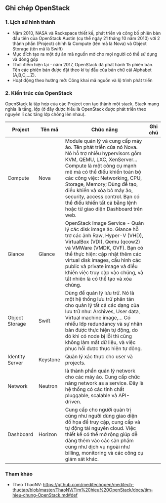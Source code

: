 ## Ghi chép OpenStack

### 1. Lịch sử hình thành

- Năm 2010, NASA và Rackspace thiết kế, phát triển và công bố phiên bản đầu tiên của OpenStack Austin (cụ thể ngày 21 tháng 10 năm 2010) với 2 thành phần (Project) chính là Compute (tên mã là Nova) và Object Storage (tên mã là Swift)
- Mục đích tạo ra một dự án mã nguồn mở cho mọi người có thể sử dụng và đóng góp
- Thời điểm hiện tại - năm 2017, OpenStack đã phát hành 15 phiên bản. Tên các phiên bản được đặt theo kí tự đầu của bản chữ cái Alphabet (A,B,C,...Z).
- Hoạt động theo hướng mở: Công khai mã nguồn và lộ trình phát triển

### 2. Kiến trúc của OpenStack

OpenStack là tập hợp của các Project con tạo thành một stack. Stack mang nghĩa là tầng, lớp (ở đây được hiểu là OpenStack được phát triển theo nguyên lí các tầng lớp chồng lên nhau).

Project | Tên mã | Chức năng | Ghi chú |
--|--|--|--|
Compute | Nova |Module quản lý và cung cấp máy ảo. Tên phát triển của nó Nova. Nó hỗ trợ nhiều hypervisors gồm KVM, QEMU, LXC, XenServer... Compute là một công cụ mạnh mẽ mà có thể điều khiển toàn bộ các công việc: Networking, CPU, Storage, Memory; Dùng để tạo, điều khiển và xóa bỏ máy ảo, security, access control. Bạn có thể điều khiển tất cả bằng lệnh hoặc từ giao diện Dashboard trên web. | |
Glance|Glance| OpenStack Image Service - Quản lý các disk image ảo. Glance hỗ trợ các ảnh Raw, Hyper-V (VHD), VirtualBox (VDI), Qemu (qcow2) và VMWare (VMDK, OVF). Bạn có thể thực hiện: cập nhật thêm các virtual disk images, cấu hình các public và private image và điều khiển việc truy cập vào chúng, và tất nhiên là có thể tạo và xóa chúng.| |
Object Storage|Swift|Dùng để quản lý lưu trữ. Nó là một hệ thống lưu trữ phân tán cho quản lý tất cả các dạng của lưu trữ như: Archives, User data, Virtual machine image,… Có nhiều lớp redundancy và sự nhân bản được thực hiện tự động, do đó khi có node bị lỗi thì cũng không làm mất dữ liệu, và việc phục hồi được thực hiện tự động.| |
Identity Server|Keystone|Quản lý xác thực cho user và projects.| |
Network |Neutron| là thành phần quản lý network cho các máy ảo. Cung cấp chức năng network as a service. Đây là hệ thống có các tính chất pluggable, scalable và API-driven.| |
Dashboard | Horizon |Cung cấp cho người quản trị cũng như người dùng giao diện đồ họa để truy cập, cung cấp và tự động tài nguyên cloud. Việc thiết kế có thể mở rộng giúp dễ dàng thêm vào các sản phẩm cũng như dịch vụ ngoài như billing, monitoring và các công cụ giám sát khác.| |

### Tham khảo

- Theo ThaoNV: https://github.com/meditechopen/meditech-thuctap/blob/master/ThaoNV/Tim%20hieu%20OpenStack/docs/tim-hieu-chung-OpenStack.md#def